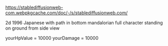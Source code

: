 https://stablediffusionweb-com.webpkgcache.com/doc/-/s/stablediffusionweb.com/

2d 1996 Japanese with path in bottom
mandalorian full character standing on ground from side view

yourHpValue = 10000	
yourDamage = 10000